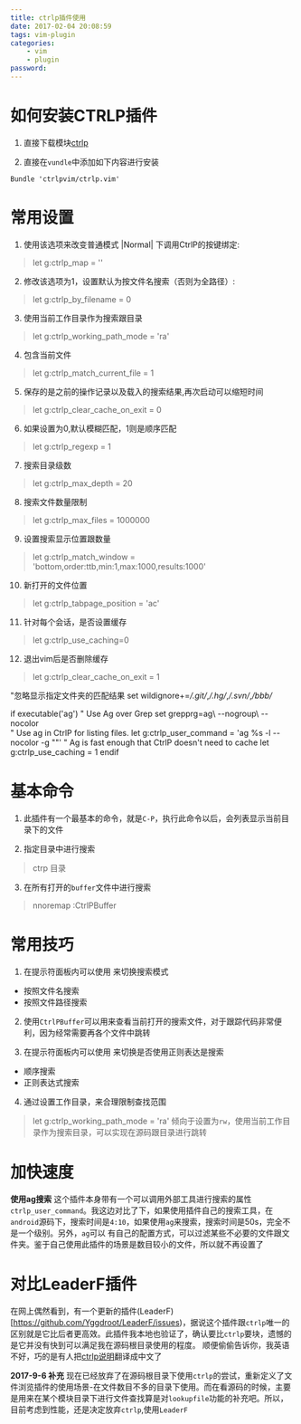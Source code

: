 ```yaml
---
title: ctrlp插件使用
date: 2017-02-04 20:08:59
tags: vim-plugin
categories:
    - vim
    - plugin
password: 
---
```


# 如何安装CTRLP插件
1. 直接下载模块[ctrlp](https://github.com/ctrlpvim/ctrlp.vim)

2. 直接在`vundle`中添加如下内容进行安装
```vim
Bundle 'ctrlpvim/ctrlp.vim'
```
# 常用设置
1. 使用该选项来改变普通模式 |Normal| 下调用CtrlP的按键绑定:
> let g:ctrlp_map = '<c-p>'

2. 修改该选项为1，设置默认为按文件名搜索（否则为全路径）:
> let g:ctrlp_by_filename = 0

3. 使用当前工作目录作为搜索跟目录
> let g:ctrlp_working_path_mode = 'ra'

4. 包含当前文件
> let g:ctrlp_match_current_file = 1

5. 保存的是之前的操作记录以及载入的搜索结果,再次启动可以缩短时间
> let g:ctrlp_clear_cache_on_exit = 0

6. 如果设置为0,默认模糊匹配，1则是顺序匹配
> let g:ctrlp_regexp = 1

7. 搜索目录级数
> let g:ctrlp_max_depth = 20

8. 搜索文件数量限制
> let g:ctrlp_max_files = 1000000

9. 设置搜索显示位置跟数量
> let g:ctrlp_match_window = 'bottom,order:ttb,min:1,max:1000,results:1000'

10. 新打开的文件位置
> let g:ctrlp_tabpage_position = 'ac'

11. 针对每个会话，是否设置缓存
> let g:ctrlp_use_caching=0

12. 退出vim后是否删除缓存
> let g:ctrlp_clear_cache_on_exit = 1


"忽略显示指定文件夹的匹配结果
set wildignore+=*/.git/*,*/.hg/*,*/.svn/*,*/bbb/*

if executable('ag')
    " Use Ag over Grep
    set grepprg=ag\ --nogroup\ --nocolor\
    " Use ag in CtrlP for listing files.
    let g:ctrlp_user_command = 'ag %s -l --nocolor -g ""'
    " Ag is fast enough that CtrlP doesn't need to cache
    let g:ctrlp_use_caching = 1
endif

# 基本命令
1. 此插件有一个最基本的命令，就是`C-P`，执行此命令以后，会列表显示当前目录下的文件

2. 指定目录中进行搜索
> ctrp 目录

3. 在所有打开的`buffer`文件中进行搜索
> nnoremap <C-b> :CtrlPBuffer<CR>


# 常用技巧

1. 在提示符面板内可以使用 <c-d> 来切换搜索模式
- 按照文件名搜索
- 按照文件路径搜索

2. 使用`CtrlPBuffer`可以用来查看当前打开的搜索文件，对于跟踪代码非常便利，因为经常需要再各个文件中跳转

3. 在提示符面板内可以使用 <c-r> 来切换是否使用正则表达是搜索
- 顺序搜索
- 正则表达式搜索

4. 通过设置工作目录，来合理限制查找范围
> let g:ctrlp_working_path_mode = 'ra'
倾向于设置为`rw`，使用当前工作目录作为搜索目录，可以实现在源码跟目录进行跳转

# 加快速度

**使用ag搜索**
这个插件本身带有一个可以调用外部工具进行搜索的属性 `ctrlp_user_command`。我这边对比了下，如果使用插件自己的搜索工具，在`android`源码下，搜索时间是`4:10`，如果使用`ag`来搜索，搜索时间是50s，完全不是一个级别。另外，`ag`可以
有自己的配置方式，可以过滤某些不必要的文件跟文件夹。鉴于自己使用此插件的场景是数目较小的文件，所以就不再设置了


# 对比LeaderF插件
在网上偶然看到，有一个更新的插件(LeaderF)[https://github.com/Yggdroot/LeaderF/issues)，据说这个插件跟`ctrlp`唯一的区别就是它比后者更高效。此插件我本地也验证了，确认要比`ctrlp`要块，遗憾的是它并没有快到可以满足我在源码根目录使用的程度。
顺便偷偷告诉你，我英语不好，巧的是有人把[ctrlp说明](https://github.com/codepiano/ctrlp.vim)翻译成中文了

**2017-9-6 补充**
现在已经放弃了在源码根目录下使用`ctrlp`的尝试，重新定义了文件浏览插件的使用场景-在文件数目不多的目录下使用。而在看源码的时候，主要是用来在某个模块目录下进行文件查找算是对`lookupfile`功能的补充吧。所以，目前考虑到性能，还是决定放弃`ctrlp`,使用`LeaderF`

